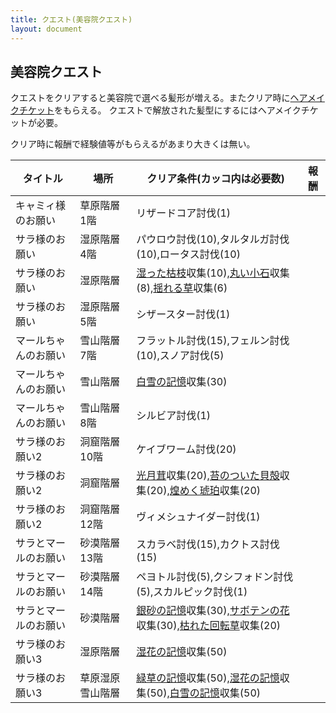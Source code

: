 ```yaml
---
title: クエスト(美容院クエスト)
layout: document
---
```

## 美容院クエスト
クエストをクリアすると美容院で選べる髪形が増える。またクリア時に[ヘアメイクチケット](ヘアメイクチケット)をもらえる。
クエストで解放された髪型にするにはヘアメイクチケットが必要。

クリア時に報酬で経験値等がもらえるがあまり大きくは無い。

|タイトル|場所|クリア条件(カッコ内は必要数)|報酬|
|---|---|---|---|
|キャミィ様のお願い|草原階層1階|リザードコア討伐(1)||
|サラ様のお願い|湿原階層4階|パウロウ討伐(10),タルタルガ討伐(10),ロータス討伐(10)||
|サラ様のお願い|湿原階層|[湿った枯枝](湿った枯枝)収集(10),[丸い小石](丸い小石)収集(8),[揺れる草](揺れる草)収集(6)||
|サラ様のお願い|湿原階層5階|シザースター討伐(1)||
|マールちゃんのお願い|雪山階層7階|フラットル討伐(15),フェルン討伐(10),スノア討伐(5)||
|マールちゃんのお願い|雪山階層|[白雪の記憶](白雪の記憶)収集(30)||
|マールちゃんのお願い|雪山階層8階|シルビア討伐(1)||
|サラ様のお願い2|洞窟階層10階|ケイブワーム討伐(20)||
|サラ様のお願い2|洞窟階層|[光月茸](光月茸)収集(20),[苔のついた貝殻](苔のついた貝殻)収集(20),[煌めく琥珀](煌めく琥珀)収集(20)||
|サラ様のお願い2|洞窟階層12階|ヴィメシュナイダー討伐(1)||
|サラとマールのお願い|砂漠階層13階|スカラベ討伐(15),カクトス討伐(15)||
|サラとマールのお願い|砂漠階層14階|ペヨトル討伐(5),クシフォドン討伐(5),スカルピック討伐(1)||
|サラとマールのお願い|砂漠階層|[銀砂の記憶](銀砂の記憶)収集(30),[サボテンの花](サボテンの花)収集(30),[枯れた回転草](枯れた回転草)収集(20)||
|サラ様のお願い3|湿原階層|[湿花の記憶](湿花の記憶)収集(50)||
|サラ様のお願い3|草原湿原雪山階層|[緑草の記憶](緑草の記憶)収集(50),[湿花の記憶](湿花の記憶)収集(50),[白雪の記憶](白雪の記憶)収集(50)||
